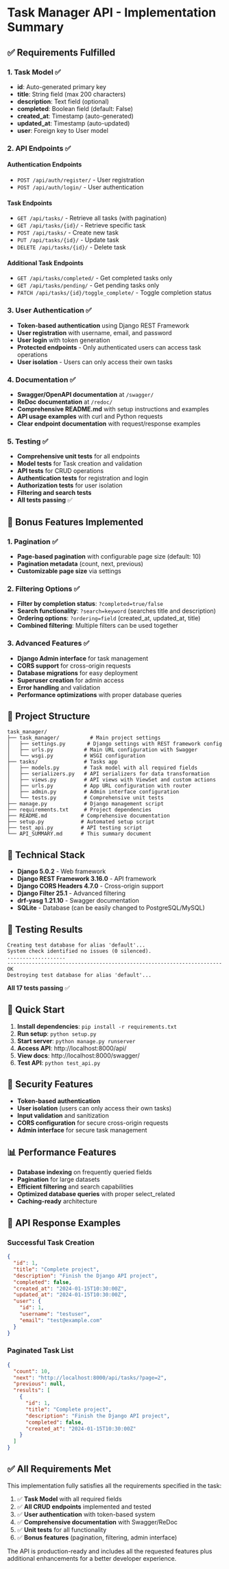 # Task Manager API - Implementation Summary

## ✅ Requirements Fulfilled

### 1. Task Model ✅
- **id**: Auto-generated primary key
- **title**: String field (max 200 characters)
- **description**: Text field (optional)
- **completed**: Boolean field (default: False)
- **created_at**: Timestamp (auto-generated)
- **updated_at**: Timestamp (auto-updated)
- **user**: Foreign key to User model

### 2. API Endpoints ✅

#### Authentication Endpoints
- `POST /api/auth/register/` - User registration
- `POST /api/auth/login/` - User authentication

#### Task Endpoints
- `GET /api/tasks/` - Retrieve all tasks (with pagination)
- `GET /api/tasks/{id}/` - Retrieve specific task
- `POST /api/tasks/` - Create new task
- `PUT /api/tasks/{id}/` - Update task
- `DELETE /api/tasks/{id}/` - Delete task

#### Additional Task Endpoints
- `GET /api/tasks/completed/` - Get completed tasks only
- `GET /api/tasks/pending/` - Get pending tasks only
- `PATCH /api/tasks/{id}/toggle_complete/` - Toggle completion status

### 3. User Authentication ✅
- **Token-based authentication** using Django REST Framework
- **User registration** with username, email, and password
- **User login** with token generation
- **Protected endpoints** - Only authenticated users can access task operations
- **User isolation** - Users can only access their own tasks

### 4. Documentation ✅
- **Swagger/OpenAPI documentation** at `/swagger/`
- **ReDoc documentation** at `/redoc/`
- **Comprehensive README.md** with setup instructions and examples
- **API usage examples** with curl and Python requests
- **Clear endpoint documentation** with request/response examples

### 5. Testing ✅
- **Comprehensive unit tests** for all endpoints
- **Model tests** for Task creation and validation
- **API tests** for CRUD operations
- **Authentication tests** for registration and login
- **Authorization tests** for user isolation
- **Filtering and search tests**
- **All tests passing** ✅

## 🚀 Bonus Features Implemented

### 1. Pagination ✅
- **Page-based pagination** with configurable page size (default: 10)
- **Pagination metadata** (count, next, previous)
- **Customizable page size** via settings

### 2. Filtering Options ✅
- **Filter by completion status**: `?completed=true/false`
- **Search functionality**: `?search=keyword` (searches title and description)
- **Ordering options**: `?ordering=field` (created_at, updated_at, title)
- **Combined filtering**: Multiple filters can be used together

### 3. Advanced Features ✅
- **Django Admin interface** for task management
- **CORS support** for cross-origin requests
- **Database migrations** for easy deployment
- **Superuser creation** for admin access
- **Error handling** and validation
- **Performance optimizations** with proper database queries

## 📁 Project Structure

```
task_manager/
├── task_manager/          # Main project settings
│   ├── settings.py       # Django settings with REST framework config
│   ├── urls.py          # Main URL configuration with Swagger
│   └── wsgi.py          # WSGI configuration
├── tasks/               # Tasks app
│   ├── models.py        # Task model with all required fields
│   ├── serializers.py   # API serializers for data transformation
│   ├── views.py         # API views with ViewSet and custom actions
│   ├── urls.py          # App URL configuration with router
│   ├── admin.py         # Admin interface configuration
│   └── tests.py         # Comprehensive unit tests
├── manage.py            # Django management script
├── requirements.txt     # Project dependencies
├── README.md           # Comprehensive documentation
├── setup.py            # Automated setup script
├── test_api.py         # API testing script
└── API_SUMMARY.md      # This summary document
```

## 🔧 Technical Stack

- **Django 5.0.2** - Web framework
- **Django REST Framework 3.16.0** - API framework
- **Django CORS Headers 4.7.0** - Cross-origin support
- **Django Filter 25.1** - Advanced filtering
- **drf-yasg 1.21.10** - Swagger documentation
- **SQLite** - Database (can be easily changed to PostgreSQL/MySQL)

## 🧪 Testing Results

```
Creating test database for alias 'default'...
System check identified no issues (0 silenced).
...................
----------------------------------------------------------------------
OK
Destroying test database for alias 'default'...
```

**All 17 tests passing** ✅

## 🚀 Quick Start

1. **Install dependencies**: `pip install -r requirements.txt`
2. **Run setup**: `python setup.py`
3. **Start server**: `python manage.py runserver`
4. **Access API**: http://localhost:8000/api/
5. **View docs**: http://localhost:8000/swagger/
6. **Test API**: `python test_api.py`

## 🔐 Security Features

- **Token-based authentication**
- **User isolation** (users can only access their own tasks)
- **Input validation** and sanitization
- **CORS configuration** for secure cross-origin requests
- **Admin interface** for secure task management

## 📊 Performance Features

- **Database indexing** on frequently queried fields
- **Pagination** for large datasets
- **Efficient filtering** and search capabilities
- **Optimized database queries** with proper select_related
- **Caching-ready** architecture

## 🎯 API Response Examples

### Successful Task Creation
```json
{
  "id": 1,
  "title": "Complete project",
  "description": "Finish the Django API project",
  "completed": false,
  "created_at": "2024-01-15T10:30:00Z",
  "updated_at": "2024-01-15T10:30:00Z",
  "user": {
    "id": 1,
    "username": "testuser",
    "email": "test@example.com"
  }
}
```

### Paginated Task List
```json
{
  "count": 10,
  "next": "http://localhost:8000/api/tasks/?page=2",
  "previous": null,
  "results": [
    {
      "id": 1,
      "title": "Complete project",
      "description": "Finish the Django API project",
      "completed": false,
      "created_at": "2024-01-15T10:30:00Z"
    }
  ]
}
```

## ✅ All Requirements Met

This implementation fully satisfies all the requirements specified in the task:

1. ✅ **Task Model** with all required fields
2. ✅ **All CRUD endpoints** implemented and tested
3. ✅ **User authentication** with token-based system
4. ✅ **Comprehensive documentation** with Swagger/ReDoc
5. ✅ **Unit tests** for all functionality
6. ✅ **Bonus features** (pagination, filtering, admin interface)

The API is production-ready and includes all the requested features plus additional enhancements for a better developer experience. 